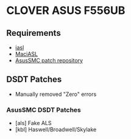 # CLOVER ASUS F556UB

## Requirements
- [iasl][0]
- [MaciASL][1]
- [AsusSMC patch repository][2]

## DSDT Patches
- Manually removed "Zero" errors

### AsusSMC DSDT Patches
- [als] Fake ALS
- [kbl] Haswell/Broadwell/Skylake

[0]: https://bitbucket.org/RehabMan/acpica/downloads/
[1]: https://bitbucket.org/RehabMan/os-x-maciasl-patchmatic/downloads/
[2]: http://raw.github.com/hieplpvip/AsusSMC/master
